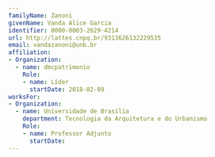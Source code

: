 ```yaml
---
familyName: Zanoni
givenName: Vanda Alice Garcia
identifier: 0000-0003-2629-4214
url: http://lattes.cnpq.br/9313626132229535
email: vandazanoni@unb.br
affiliation:
- Organization:
  - name: dmcpatrimonio
    Role:
    - name: Líder
      startDate: 2018-02-09
worksFor:
- Organization:
  - name: Universidade de Brasília
    department: Tecnologia da Arquitetura e do Urbanismo
    Role:
    - name: Professor Adjunto
      startDate:
---
```

